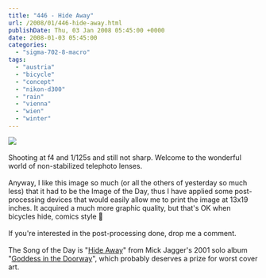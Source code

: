```yaml
---
title: "446 - Hide Away"
url: /2008/01/446-hide-away.html
publishDate: Thu, 03 Jan 2008 05:45:00 +0000
date: 2008-01-03 05:45:00
categories: 
  - "sigma-702-8-macro"
tags: 
  - "austria"
  - "bicycle"
  - "concept"
  - "nikon-d300"
  - "rain"
  - "vienna"
  - "wien"
  - "winter"
---
```

<a href="https://d25zfm9zpd7gm5.cloudfront.net/1200x1200/2008/20080102_115318_ps.jpg" target="_blank"><img src="https://d25zfm9zpd7gm5.cloudfront.net/0600x0600/2008/20080102_115318_ps.jpg"/></a><br/><br/>Shooting at f4 and 1/125s and still not sharp. Welcome to the wonderful world of non-stabilized telephoto lenses.<br/><br/>Anyway, I like this image so much (or all the others of yesterday so much less) that it had to be the Image of the Day, thus I have applied some post-processing devices that would easily allow me to print the image at 13x19 inches. It acquired a much more graphic quality, but that's OK when bicycles hide, comics style 🙂<br/><br/>If you're interested in the post-processing done, drop me a comment.<br/><br/>The Song of the Day is "<a href="http://www.lyricstime.com/mick-jagger-hide-away-lyrics.html" target="_blank">Hide Away</a>" from Mick Jagger's 2001 solo album "<a href="http://www.amazon.com/Goddess-Doorway-Mick-Jagger/dp/B00005QDWE" target="_blank">Goddess in the Doorway</a>", which probably deserves a prize for worst cover art.
